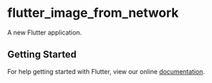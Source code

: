 # flutter_image_from_network

A new Flutter application.

## Getting Started

For help getting started with Flutter, view our online
[documentation](https://flutter.io/).
